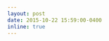 ```yaml
---
layout: post
date: 2015-10-22 15:59:00-0400
inline: true
---
```

<!-- 
A simple inline announcement. -->
